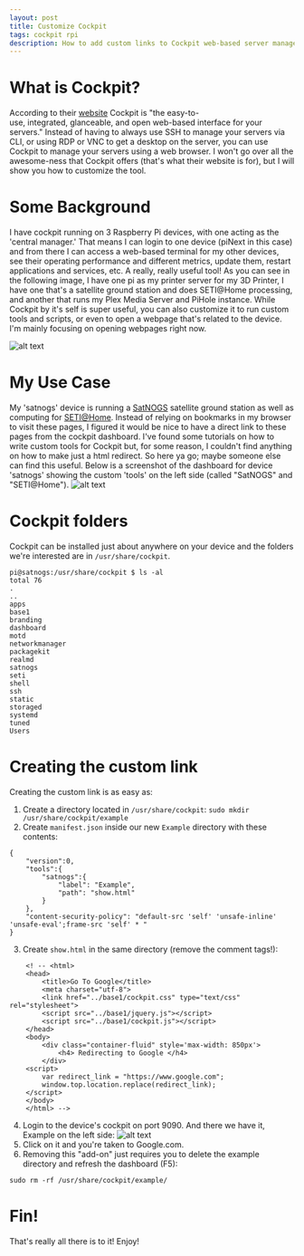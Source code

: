 ```yaml
---
layout: post
title: Customize Cockpit
tags: cockpit rpi
description: How to add custom links to Cockpit web-based server management tool.
---
```



# What is Cockpit?
According to their [website](https://cockpit-project.org/) Cockpit is "the easy-to-use, integrated, glanceable, and open web-based interface for your servers." Instead of having to always use SSH to manage your servers via CLI, or using RDP or VNC to get a desktop on the server, you can use Cockpit to manage your servers using a web browser. I won't go over all the awesome-ness that Cockpit offers (that's what their website is for), but I will show you how to customize the tool.


# Some Background
I have cockpit running on 3 Raspberry Pi devices, with one acting as the 'central manager.' That means I can login to one device (piNext in this case) and from there I can access a web-based terminal for my other devices, see their operating performance and different metrics, update them, restart applications and services, etc. A really, really useful tool! As you can see in the following image, I have one pi as my printer server for my 3D Printer, I have one that's a satellite ground station and does SETI@Home processing, and another that runs my Plex Media Server and PiHole instance. While Cockpit by it's self is super useful, you can also customize it to run custom tools and scripts, or even to open a webpage that's related to the device. I'm mainly focusing on opening webpages right now.

![alt text](https://cyb3rsinn3r.github.io/images/Cockpit/1.png "1")


# My Use Case
My 'satnogs' device is running a [SatNOGS](https://satnogs.org/) satellite ground station as well as computing for [SETI@Home](https://setiathome.berkeley.edu/). Instead of relying on bookmarks in my browser to visit these pages, I figured it would be nice to have a direct link to these pages from the cockpit dashboard. I've found some tutorials on how to write custom tools for Cockpit but, for some reason, I couldn't find anything on how to make just a html redirect. So here ya go; maybe someone else can find this useful. Below is a screenshot of the dashboard for device 'satnogs' showing the custom 'tools' on the left side (called "SatNOGS" and "SETI@Home").
![alt text](https://cyb3rsinn3r.github.io/images/Cockpit/2.png "2")


# Cockpit folders
Cockpit can be installed just about anywhere on your device and the folders we're interested are in `/usr/share/cockpit`.
```
pi@satnogs:/usr/share/cockpit $ ls -al
total 76
.
..
apps
base1
branding
dashboard
motd
networkmanager
packagekit
realmd
satnogs
seti
shell
ssh
static
storaged
systemd
tuned
Users
```

# Creating the custom link
Creating the custom link is as easy as:
1. Create a directory located in `/usr/share/cockpit`:
```sudo mkdir /usr/share/cockpit/example```
2. Create `manifest.json` inside our new `Example` directory with these contents:
```
{
	"version":0,
	"tools":{
		"satnogs":{
			"label": "Example",
			"path": "show.html"
		}
	},
	"content-security-policy": "default-src 'self' 'unsafe-inline' 'unsafe-eval';frame-src 'self' * "
}
```
3. Create `show.html` in the same directory (remove the comment tags!):
```
    <! -- <html>
    <head>
        <title>Go To Google</title>
        <meta charset="utf-8">
        <link href="../base1/cockpit.css" type="text/css" rel="stylesheet">
        <script src="../base1/jquery.js"></script>
        <script src="../base1/cockpit.js"></script>
    </head>
    <body>
    	<div class="container-fluid" style='max-width: 850px'>
    		<h4> Redirecting to Google </h4>
    	</div>
    <script>
    	var redirect_link = "https://www.google.com";
    	window.top.location.replace(redirect_link);
    </script>
    </body>
    </html> -->
```

  
4. Login to the device's cockpit on port 9090. And there we have it, Example on the left side:
   ![alt text](https://cyb3rsinn3r.github.io/images/Cockpit/3.png "3")
5. Click on it and you're taken to Google.com. 
6. Removing this "add-on" just requires you to delete the example directory and refresh the dashboard (F5):
```
sudo rm -rf /usr/share/cockpit/example/
```
	
# Fin!

That's really all there is to it! Enjoy!

